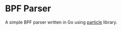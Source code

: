 # BPF Parser
A simple BPF parser written in Go using [particle][1] library.

[1]: https://github.com/alecthomas/participle
